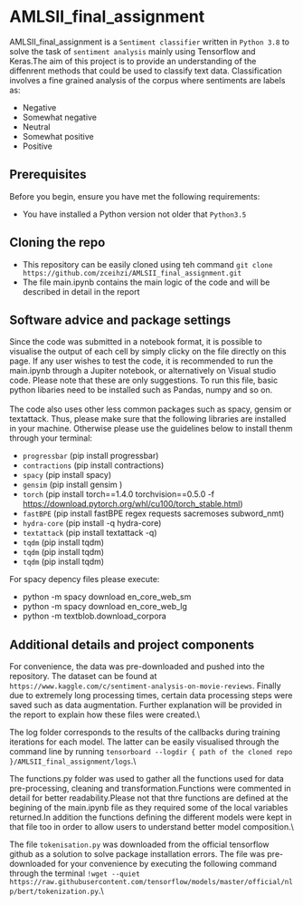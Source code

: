 # AMLSII_final_assignment

AMLSII_final_assignment is a `Sentiment classifier` written in `Python 3.8` to  solve the task of `sentiment analysis` mainly using Tensorflow and Keras.The aim of this project is to provide an understanding of the diffenrent methods that could be used to classify text data. Classification involves a fine grained analysis of the corpus where sentiments are labels as: 
* Negative
* Somewhat negative
* Neutral
* Somewhat positive 
* Positive

## Prerequisites

Before you begin, ensure you have met the following requirements:
* You have installed a Python version not older that `Python3.5`

## Cloning the repo 
* This repository can be easily cloned using teh command `git clone https://github.com/zceihzi/AMLSII_final_assignment.git`
* The file main.ipynb contains the main logic of the code and will be described in detail in the report

## Software advice and package settings 

Since the code was submitted in a notebook format, it is possible to visualise the output of each cell by simply clicky on the file directly on this page. If any user wishes to test the code, it is recommended to run the main.ipynb through a Jupiter notebook, or alternatively on Visual studio code. Please note that these are only suggestions. To run this file, basic python libaries need to be installed such as Pandas, numpy and so on.\
 \
The code also uses other less common packages such as spacy, gensim or textattack. Thus, please make sure that the following libraries are installed in your machine. Otherwise please use the guidelines below to install thenm through your terminal: 

* `progressbar` (pip install progressbar)
* `contractions` (pip install contractions)
* `spacy` (pip install spacy)
* `gensim` (pip install gensim )
* `torch` (pip install torch==1.4.0 torchvision==0.5.0 -f https://download.pytorch.org/whl/cu100/torch_stable.html)
* `fastBPE` (pip install fastBPE regex requests sacremoses subword_nmt)
* `hydra-core` (pip install -q hydra-core)
* `textattack` (pip install textattack -q)
* `tqdm` (pip install tqdm)
* `tqdm` (pip install tqdm)
* `tqdm` (pip install tqdm)


For spacy depency files please execute: 
* python -m spacy download en_core_web_sm
* python -m spacy download en_core_web_lg
* python -m textblob.download_corpora


## Additional details and project components

For convenience, the data was pre-downloaded and pushed into the repository. The dataset can be found at `https://www.kaggle.com/c/sentiment-analysis-on-movie-reviews`. Finally due to extremely long processing times, certain data processing steps were saved such as data augmentation. Further explanation will be provided in the report to explain how these files were created.\
 

The log folder corresponds to the results of the callbacks during training iterations for each model. The latter can be easily visualised through the command line by running `tensorboard --logdir { path of the cloned repo }/AMLSII_final_assignment/logs`.\
 

 The functions.py folder was used to gather all the functions used for data pre-processing, cleaning and transformation.Functions were commented in detail for better readability.Please not that thre functions are defined at the begining of the main.ipynb file as they required some of the local variables returned.In addition the functions defining the different models were kept in that file too in order to allow users to understand better model composition.\
 

The file `tokenisation.py` was downloaded from the official tensorflow github as a solution to solve package installation errors. The file was pre-downloaded for your convenience by executing the following command through the terminal `!wget --quiet https://raw.githubusercontent.com/tensorflow/models/master/official/nlp/bert/tokenization.py`.\
 

